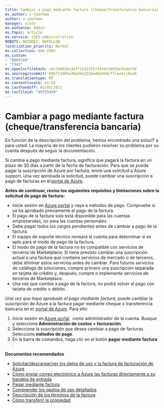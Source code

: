 ```yaml
---
title: Cambiar a pago mediante factura (cheque/transferencia bancaria)
ms.author: v-jmathew
author: v-jmathew
manager: scotv
ms.audience: Admin
ms.topic: article
ms.service: o365-administration
ROBOTS: NOINDEX, NOFOLLOW
localization_priority: Normal
ms.collection: Adm_O365
ms.custom:
- "9004168"
- "7343"
ms.openlocfilehash: c4c78d634cdef711423f573439c5091befedef34
ms.sourcegitcommit: 04bf13605a30ad4a2218ad9e94dcffcee4cc9aa6
ms.translationtype: MT
ms.contentlocale: es-ES
ms.lasthandoff: 01/05/2021
ms.locfileid: "49755420"
---
```

# <a name="switch-to-pay-by-invoice-chequewire-transfer"></a>Cambiar a pago mediante factura (cheque/transferencia bancaria)

En función de la descripción del problema, hemos encontrado una soluci? a para usted. La mayoría de los clientes pudieron resolver su problema por su cuenta después de seguir la documentación.

Si cambia a pago mediante factura, significa que pagará la factura en un plazo de 30 días a partir de la fecha de facturación. Para que se pueda pagar la suscripción de Azure por factura, envíe una solicitud a Azure support. Una vez aprobada la solicitud, puede cambiar una suscripción a pago de facturas en el [portal de Azure](https://portal.azure.com/).

**Antes de continuar, revise los siguientes requisitos y limitaciones sobre la solicitud de pago de factura:**

- Inicie sesión en [Azure portal](https://portal.azure.com/) y vaya a métodos de pago. Compruebe si ya ha aprobado previamente el pago de la factura.
- El pago de la factura solo está disponible para las cuentas empresariales, no para las cuentas personales.
- Debe pagar todos los cargos pendientes antes de cambiar a pago de la factura.
- El equipo de soporte técnico revisará la cuenta para determinar si es apto para el modo de pago de la factura.
- El modo de pago de la factura no es compatible con servicios de terceros de Marketplace; Si tiene previsto cambiar una suscripción actual a una factura que contiene servicios de mercado o de terceros, debe eliminar estos servicios antes de cambiar. Para futuros servicios de catálogo de soluciones, compre primero una suscripción separada en tarjeta de crédito y, después, compre o implemente servicios de terceros de Marketplace.
- Una vez que cambie a pago de la factura, no podrá volver al pago con tarjeta de crédito o débito.

*Una vez que haya aprobado el pago mediante factura*, puede cambiar la suscripción de Azure a la factura pagar mediante cheque o transferencia bancaria en el  [portal de Azure](https://portal.azure.com/).
Para ello:

1. Inicie sesión en [Azure portal](https://portal.azure.com/)   como administrador de la cuenta. Busque y seleccione **Administración de costos + facturación**.
2. Seleccione la suscripción que desea cambiar a pago de facturas. Seleccione **métodos de pago**.
3. En la barra de comandos, haga clic en el botón **pagar mediante factura** .

**Documentos recomendados**

- [Solicitar/descargar/ver los datos de uso y la factura de facturación de Azure](https://docs.microsoft.com/azure/billing/billing-download-azure-invoice-daily-usage-date)
- [Cómo enviar correo electrónico a Azure las facturas directamente a su bandeja de entrada](https://docs.microsoft.com/azure/billing/billing-download-azure-invoice-daily-usage-date)
- [Pagar mediante factura](https://docs.microsoft.com/azure/billing/billing-how-to-pay-by-invoice)
- [Comprender los gastos de uso detallados](https://docs.microsoft.com/azure/billing/billing-understand-your-bill)
- [Descripción de los términos de la factura](https://docs.microsoft.com/azure/billing/billing-understand-your-invoice)
- [Cómo transferir la propiedad](https://docs.microsoft.com/azure/billing/billing-subscription-transfer)
